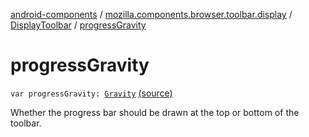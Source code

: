 [android-components](../../index.md) / [mozilla.components.browser.toolbar.display](../index.md) / [DisplayToolbar](index.md) / [progressGravity](./progress-gravity.md)

# progressGravity

`var progressGravity: `[`Gravity`](-gravity/index.md) [(source)](https://github.com/mozilla-mobile/android-components/blob/master/components/browser/toolbar/src/main/java/mozilla/components/browser/toolbar/display/DisplayToolbar.kt#L308)

Whether the progress bar should be drawn at the top or bottom of the toolbar.

